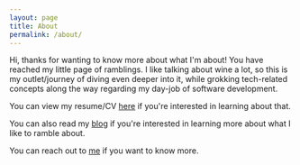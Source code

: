```yaml
---
layout: page
title: About
permalink: /about/
---
```


Hi, thanks for wanting to know more about what I'm about! You have reached my little page of ramblings.  I like talking about wine a lot, so this is my outlet/journey of diving even deeper into it, while grokking tech-related concepts along the way regarding my day-job of software development.

You can view my resume/CV [here](/resume/) if you're interested in learning about that.

You can also read my [blog](/) if you're interested in learning more about what I like to ramble about.

You can reach out to [me](mailto:chen.wayne@outlook.com) if you want to know more.

